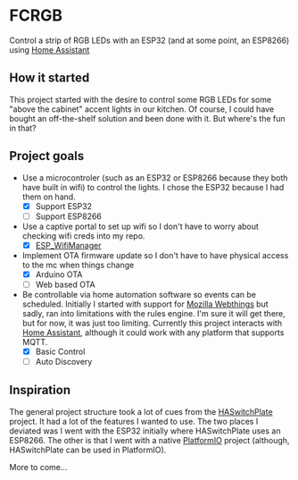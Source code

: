 # FCRGB
Control a strip of RGB LEDs with an ESP32 (and at some point, an ESP8266) using [Home Assistant](https://www.home-assistant.io/)

## How it started
This project started with the desire to control some RGB LEDs for some "above the cabinet" accent lights in our kitchen. Of course, I could have bought an off-the-shelf solution and been done with it.  But where's the fun in that?

## Project goals
- Use a microcontroler (such as an ESP32 or ESP8266 because they both have built in wifi) to control the lights.  I chose the ESP32 because I had them on hand.
   - [x] Support ESP32
   - [ ] Support ESP8266
- Use a captive portal to set up wifi so I don't have to worry about checking wifi creds into my repo.
  - [x] [ESP_WifiManager](https://github.com/khoih-prog/ESP_WiFiManager)
- Implement OTA firmware update so I don't have to have physical access to the mc when things change
   - [x] Arduino OTA
   - [ ] Web based OTA
- Be controllable via home automation software so events can be scheduled.  Initially I started with support for [Mozilla Webthings](https://iot.mozilla.org/) but sadly, ran into limitations with the rules engine.  I'm sure it will get there, but for now, it was just too limiting.  Currently this project interacts with [Home Assistant](https://www.home-assistant.io/), although it could work with any platform that supports MQTT.
   - [x] Basic Control
   - [ ] Auto Discovery

## Inspiration
The general project structure took a lot of cues from the [HASwitchPlate](https://github.com/aderusha/HASwitchPlate) project.  It had a lot of the features I wanted to use.  The two places I deviated was I went with the ESP32 initially where HASwitchPlate uses an ESP8266.  The other is that I went with a native [PlatformIO](https://platformio.org/) project (although, HASwitchPlate can be used in PlatformIO).

More to come...
